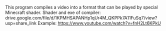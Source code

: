 This program compiles a video into a format that can be played by special Minecraft shader.
Shader and exe of compiler: drive.google.com/file/d/1KPMHSAPANHp1qUr4M_QKPPk7A11FuSq7/view?usp=share_link
Example: https://www.youtube.com/watch?v=fnH2Lt6KPkU

